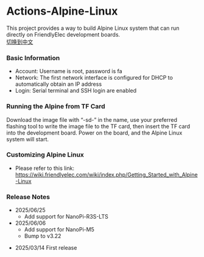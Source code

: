 # Actions-Alpine-Linux
This project provides a way to build Alpine Linux system that can run directly on FriendlyElec development boards.  
[切换到中文](README.md)  
### Basic Information
- Account: Username is root, password is fa
- Network: The first network interface is configured for DHCP to automatically obtain an IP address
- Login: Serial terminal and SSH login are enabled
### Running the Alpine from TF Card
Download the image file with “-sd-” in the name, use your preferred flashing tool to write the image file to the TF card, then insert the TF card into the development board. Power on the board, and the Alpine Linux system will start.
### Customizing Alpine Linux
- Please refer to this link: https://wiki.friendlyelec.com/wiki/index.php/Getting_Started_with_Alpine-Linux
### Release Notes
* 2025/06/25
    *  Add support for NanoPi-R3S-LTS
* 2025/06/06
    *  Add support for NanoPi-M5
    *  Bump to v3.22
- 2025/03/14 First release
